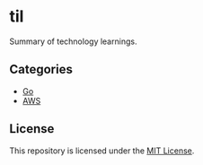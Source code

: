 # til

Summary of technology learnings.

## Categories

- [Go](go/)
- [AWS](aws/)

## License

This repository is licensed under the [MIT License](https://choosealicense.com/licenses/mit/).
